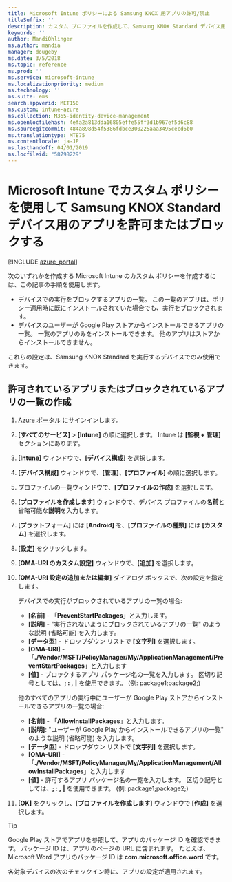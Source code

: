 ```yaml
---
title: Microsoft Intune ポリシーによる Samsung KNOX 用アプリの許可/禁止
titleSuffix: ''
description: カスタム プロファイルを作成して、Samsung KNOX Standard デバイス用のアプリを許可またはブロックします。
keywords: ''
author: MandiOhlinger
ms.author: mandia
manager: dougeby
ms.date: 3/5/2018
ms.topic: reference
ms.prod: ''
ms.service: microsoft-intune
ms.localizationpriority: medium
ms.technology: ''
ms.suite: ems
search.appverid: MET150
ms.custom: intune-azure
ms.collection: M365-identity-device-management
ms.openlocfilehash: 4efa2a813dda16805effe55ff3d1b967ef5d6c88
ms.sourcegitcommit: 484a898d54f5386fdbce300225aaa3495cecd6b0
ms.translationtype: MTE75
ms.contentlocale: ja-JP
ms.lasthandoff: 04/01/2019
ms.locfileid: "58798229"
---
```

# <a name="use-custom-policies-in-microsoft-intune-to-allow-and-block-apps-for-samsung-knox-standard-devices"></a>Microsoft Intune でカスタム ポリシーを使用して Samsung KNOX Standard デバイス用のアプリを許可またはブロックする 

[!INCLUDE [azure_portal](./includes/azure_portal.md)]

次のいずれかを作成する Microsoft Intune のカスタム ポリシーを作成するには、この記事の手順を使用します。

- デバイスでの実行をブロックするアプリの一覧。 この一覧のアプリは、ポリシー適用時に既にインストールされていた場合でも、実行をブロックされます。
- デバイスのユーザーが Google Play ストアからインストールできるアプリの一覧。 一覧のアプリのみをインストールできます。 他のアプリはストアからインストールできません。

これらの設定は、Samsung KNOX Standard を実行するデバイスでのみ使用できます。

## <a name="create-an-allowed-or-blocked-app-list"></a>許可されているアプリまたはブロックされているアプリの一覧の作成

1. [Azure ポータル](https://portal.azure.com) にサインインします。
2. **[すべてのサービス]** > **[Intune]** の順に選択します。 Intune は **[監視 + 管理]** セクションにあります。
3. **[Intune]** ウィンドウで、**[デバイス構成]** を選択します。
2. **[デバイス構成]** ウィンドウで、**[管理]**、**[プロファイル]** の順に選択します。
2. プロファイルの一覧ウィンドウで、**[プロファイルの作成]** を選択します。
3. **[プロファイルを作成します]** ウィンドウで、デバイス プロファイルの**名前**と省略可能な**説明**を入力します。
2. **[プラットフォーム]** には **[Android]** を、**[プロファイルの種類]** には **[カスタム]** を選択します。
3. **[設定]** をクリックします。
3. **[OMA-URI のカスタム設定]** ウィンドウで、**[追加]** を選択します。
4. **[OMA-URI 設定の追加または編集]** ダイアログ ボックスで、次の設定を指定します。

   デバイスでの実行がブロックされているアプリの一覧の場合:

   - **[名前]** - 「**PreventStartPackages**」と入力します。
   - **[説明]** - "実行されないようにブロックされているアプリの一覧" のような説明 (省略可能) を入力します。
   -    **[データ型]** - ドロップダウン リストで **[文字列]** を選択します。
   -    **[OMA-URI]** - 「**./Vendor/MSFT/PolicyManager/My/ApplicationManagement/PreventStartPackages**」と入力します
   -    **[値]** - ブロックするアプリ パッケージ名の一覧を入力します。 区切り記号としては、**; : ,** **|** を使用できます。 (例: package1;package2;)

   他のすべてのアプリの実行中にユーザーが Google Play ストアからインストールできるアプリの一覧の場合:
   - **[名前]** - 「**AllowInstallPackages**」と入力します。
   - **[説明]**: "ユーザーが Google Play からインストールできるアプリの一覧" のような説明 (省略可能) を入力します。
   - **[データ型]** - ドロップダウン リストで **[文字列]** を選択します。
   - **[OMA-URI]** - 「**./Vendor/MSFT/PolicyManager/My/ApplicationManagement/AllowInstallPackages**」と入力します
   - **[値]** - 許可するアプリ パッケージ名の一覧を入力します。 区切り記号としては、**; : ,** **|** を使用できます。 (例: package1;package2;)

4. **[OK]** をクリックし、**[プロファイルを作成します]** ウィンドウで **[作成]** を選択します。

>[!TIP]
> Google Play ストアでアプリを参照して、アプリのパッケージ ID を確認できます。 パッケージ ID は、アプリのページの URL に含まれます。 たとえば、Microsoft Word アプリのパッケージ ID は **com.microsoft.office.word** です。

各対象デバイスの次のチェックイン時に、アプリの設定が適用されます。


<!---## Assign the custom profile--->
